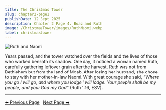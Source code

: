 ```yaml
---
title: The Christmas Tower
slug: chapter2-page1
publishDate: 12 Sept 2025
description: Chapter 2 Page 4. Boaz and Ruth
image: /ChristmasTower/images/RuthNaomi.webp
label: christmastower
---
```


![Ruth and Naomi](/ChristmasTower/images/RuthNaomi.webp)

Years passed, and the tower watched over the fields and the lives of those who worked beneath its shadow. One day, it noticed a woman named Ruth, carefully gathering leftover grain after the harvest. Ruth was not from Bethlehem but from the land of Moab. After losing her husband, she chose to stay with her mother-in-law Naomi. With great courage she said, *“Where you go I will go, and where you lodge I will lodge. Your people shall be my people, and your God my God”* (Ruth 1:16, ESV).

---

[⬅️ Previous Page](chapter1-page3) | [Next Page ➡️](chapter2-page2)

